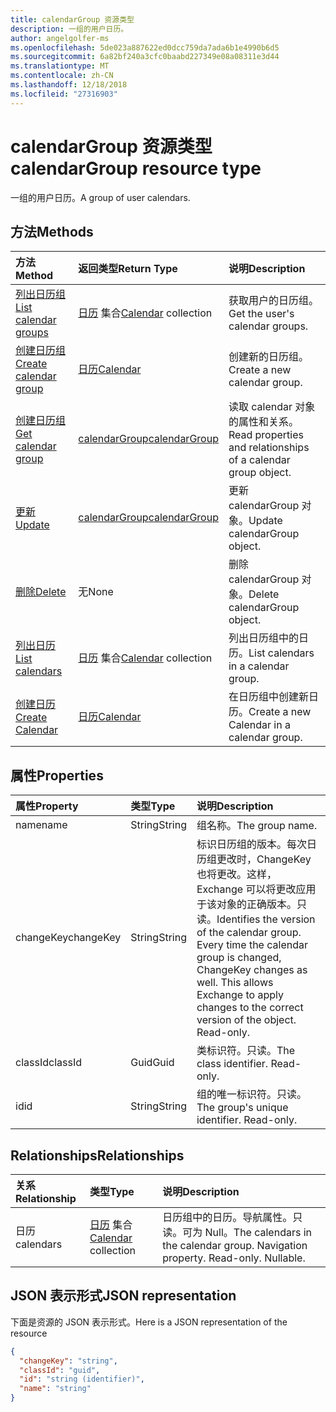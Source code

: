 ```yaml
---
title: calendarGroup 资源类型
description: 一组的用户日历。
author: angelgolfer-ms
ms.openlocfilehash: 5de023a887622ed0dcc759da7ada6b1e4990b6d5
ms.sourcegitcommit: 6a82bf240a3cfc0baabd227349e08a08311e3d44
ms.translationtype: MT
ms.contentlocale: zh-CN
ms.lasthandoff: 12/18/2018
ms.locfileid: "27316903"
---
```

# <a name="calendargroup-resource-type"></a><span data-ttu-id="3be1a-103">calendarGroup 资源类型</span><span class="sxs-lookup"><span data-stu-id="3be1a-103">calendarGroup resource type</span></span>

<span data-ttu-id="3be1a-104">一组的用户日历。</span><span class="sxs-lookup"><span data-stu-id="3be1a-104">A group of user calendars.</span></span>

## <a name="methods"></a><span data-ttu-id="3be1a-105">方法</span><span class="sxs-lookup"><span data-stu-id="3be1a-105">Methods</span></span>

| <span data-ttu-id="3be1a-106">方法</span><span class="sxs-lookup"><span data-stu-id="3be1a-106">Method</span></span>                                                      | <span data-ttu-id="3be1a-107">返回类型</span><span class="sxs-lookup"><span data-stu-id="3be1a-107">Return Type</span></span>                        | <span data-ttu-id="3be1a-108">说明</span><span class="sxs-lookup"><span data-stu-id="3be1a-108">Description</span></span>                                                   |
| :---------------------------------------------------------- | :--------------------------------- | :------------------------------------------------------------ |
| [<span data-ttu-id="3be1a-109">列出日历组</span><span class="sxs-lookup"><span data-stu-id="3be1a-109">List calendar groups</span></span>](../api/user-list-calendargroups.md)  | <span data-ttu-id="3be1a-110">[日历](calendar.md) 集合</span><span class="sxs-lookup"><span data-stu-id="3be1a-110">[Calendar](calendar.md) collection</span></span> | <span data-ttu-id="3be1a-111">获取用户的日历组。</span><span class="sxs-lookup"><span data-stu-id="3be1a-111">Get the user's calendar groups.</span></span>                               |
| [<span data-ttu-id="3be1a-112">创建日历组</span><span class="sxs-lookup"><span data-stu-id="3be1a-112">Create calendar group</span></span>](../api/user-post-calendargroups.md) | [<span data-ttu-id="3be1a-113">日历</span><span class="sxs-lookup"><span data-stu-id="3be1a-113">Calendar</span></span>](calendar.md)            | <span data-ttu-id="3be1a-114">创建新的日历组。</span><span class="sxs-lookup"><span data-stu-id="3be1a-114">Create a new calendar group.</span></span>                                  |
| [<span data-ttu-id="3be1a-115">创建日历组</span><span class="sxs-lookup"><span data-stu-id="3be1a-115">Get calendar group</span></span>](../api/calendargroup-get.md)           | [<span data-ttu-id="3be1a-116">calendarGroup</span><span class="sxs-lookup"><span data-stu-id="3be1a-116">calendarGroup</span></span>](calendargroup.md)  | <span data-ttu-id="3be1a-117">读取 calendar 对象的属性和关系。</span><span class="sxs-lookup"><span data-stu-id="3be1a-117">Read properties and relationships of a calendar group object.</span></span> |
| [<span data-ttu-id="3be1a-118">更新</span><span class="sxs-lookup"><span data-stu-id="3be1a-118">Update</span></span>](../api/calendargroup-update.md)                    | [<span data-ttu-id="3be1a-119">calendarGroup</span><span class="sxs-lookup"><span data-stu-id="3be1a-119">calendarGroup</span></span>](calendargroup.md)  | <span data-ttu-id="3be1a-120">更新 calendarGroup 对象。</span><span class="sxs-lookup"><span data-stu-id="3be1a-120">Update calendarGroup object.</span></span>                                  |
| [<span data-ttu-id="3be1a-121">删除</span><span class="sxs-lookup"><span data-stu-id="3be1a-121">Delete</span></span>](../api/calendargroup-delete.md)                    | <span data-ttu-id="3be1a-122">无</span><span class="sxs-lookup"><span data-stu-id="3be1a-122">None</span></span>                               | <span data-ttu-id="3be1a-123">删除 calendarGroup 对象。</span><span class="sxs-lookup"><span data-stu-id="3be1a-123">Delete calendarGroup object.</span></span>                                  |
| [<span data-ttu-id="3be1a-124">列出日历</span><span class="sxs-lookup"><span data-stu-id="3be1a-124">List calendars</span></span>](../api/calendargroup-list-calendars.md)    | <span data-ttu-id="3be1a-125">[日历](calendar.md) 集合</span><span class="sxs-lookup"><span data-stu-id="3be1a-125">[Calendar](calendar.md) collection</span></span> | <span data-ttu-id="3be1a-126">列出日历组中的日历。</span><span class="sxs-lookup"><span data-stu-id="3be1a-126">List calendars in a calendar group.</span></span>                           |
| [<span data-ttu-id="3be1a-127">创建日历</span><span class="sxs-lookup"><span data-stu-id="3be1a-127">Create Calendar</span></span>](../api/calendargroup-post-calendars.md)   | [<span data-ttu-id="3be1a-128">日历</span><span class="sxs-lookup"><span data-stu-id="3be1a-128">Calendar</span></span>](calendar.md)            | <span data-ttu-id="3be1a-129">在日历组中创建新日历。</span><span class="sxs-lookup"><span data-stu-id="3be1a-129">Create a new Calendar in a calendar group.</span></span>                    |

## <a name="properties"></a><span data-ttu-id="3be1a-130">属性</span><span class="sxs-lookup"><span data-stu-id="3be1a-130">Properties</span></span>

| <span data-ttu-id="3be1a-131">属性</span><span class="sxs-lookup"><span data-stu-id="3be1a-131">Property</span></span>  | <span data-ttu-id="3be1a-132">类型</span><span class="sxs-lookup"><span data-stu-id="3be1a-132">Type</span></span>   | <span data-ttu-id="3be1a-133">说明</span><span class="sxs-lookup"><span data-stu-id="3be1a-133">Description</span></span>                                                                                                                                                                                               |
| :-------- | :----- | :-------------------------------------------------------------------------------------------------------------------------------------------------------------------------------------------------------- |
| <span data-ttu-id="3be1a-134">name</span><span class="sxs-lookup"><span data-stu-id="3be1a-134">name</span></span>      | <span data-ttu-id="3be1a-135">String</span><span class="sxs-lookup"><span data-stu-id="3be1a-135">String</span></span> | <span data-ttu-id="3be1a-136">组名称。</span><span class="sxs-lookup"><span data-stu-id="3be1a-136">The group name.</span></span>                                                                                                                                                                                           |
| <span data-ttu-id="3be1a-137">changeKey</span><span class="sxs-lookup"><span data-stu-id="3be1a-137">changeKey</span></span> | <span data-ttu-id="3be1a-138">String</span><span class="sxs-lookup"><span data-stu-id="3be1a-138">String</span></span> | <span data-ttu-id="3be1a-p101">标识日历组的版本。每次日历组更改时，ChangeKey 也将更改。这样，Exchange 可以将更改应用于该对象的正确版本。只读。</span><span class="sxs-lookup"><span data-stu-id="3be1a-p101">Identifies the version of the calendar group. Every time the calendar group is changed, ChangeKey changes as well. This allows Exchange to apply changes to the correct version of the object. Read-only.</span></span> |
| <span data-ttu-id="3be1a-143">classId</span><span class="sxs-lookup"><span data-stu-id="3be1a-143">classId</span></span>   | <span data-ttu-id="3be1a-144">Guid</span><span class="sxs-lookup"><span data-stu-id="3be1a-144">Guid</span></span>   | <span data-ttu-id="3be1a-p102">类标识符。只读。</span><span class="sxs-lookup"><span data-stu-id="3be1a-p102">The class identifier. Read-only.</span></span>                                                                                                                                                                          |
| <span data-ttu-id="3be1a-147">id</span><span class="sxs-lookup"><span data-stu-id="3be1a-147">id</span></span>        | <span data-ttu-id="3be1a-148">String</span><span class="sxs-lookup"><span data-stu-id="3be1a-148">String</span></span> | <span data-ttu-id="3be1a-p103">组的唯一标识符。只读。</span><span class="sxs-lookup"><span data-stu-id="3be1a-p103">The group's unique identifier. Read-only.</span></span>                                                                                                                                                                 |

## <a name="relationships"></a><span data-ttu-id="3be1a-151">Relationships</span><span class="sxs-lookup"><span data-stu-id="3be1a-151">Relationships</span></span>

| <span data-ttu-id="3be1a-152">关系</span><span class="sxs-lookup"><span data-stu-id="3be1a-152">Relationship</span></span> | <span data-ttu-id="3be1a-153">类型</span><span class="sxs-lookup"><span data-stu-id="3be1a-153">Type</span></span>                               | <span data-ttu-id="3be1a-154">说明</span><span class="sxs-lookup"><span data-stu-id="3be1a-154">Description</span></span>                                                                    |
| :----------- | :--------------------------------- | :----------------------------------------------------------------------------- |
| <span data-ttu-id="3be1a-155">日历</span><span class="sxs-lookup"><span data-stu-id="3be1a-155">calendars</span></span>    | <span data-ttu-id="3be1a-156">[日历](calendar.md) 集合</span><span class="sxs-lookup"><span data-stu-id="3be1a-156">[Calendar](calendar.md) collection</span></span> | <span data-ttu-id="3be1a-p104">日历组中的日历。导航属性。只读。可为 Null。</span><span class="sxs-lookup"><span data-stu-id="3be1a-p104">The calendars in the calendar group. Navigation property. Read-only. Nullable.</span></span> |

## <a name="json-representation"></a><span data-ttu-id="3be1a-161">JSON 表示形式</span><span class="sxs-lookup"><span data-stu-id="3be1a-161">JSON representation</span></span>

<span data-ttu-id="3be1a-162">下面是资源的 JSON 表示形式。</span><span class="sxs-lookup"><span data-stu-id="3be1a-162">Here is a JSON representation of the resource</span></span>

<!--{
  "blockType": "resource",
  "optionalProperties": [
    "calendars"
  ],
  "keyProperty": "id",
  "baseType": "microsoft.graph.entity",
  "@odata.type": "microsoft.graph.calendarGroup",
  "@odata.annotations": [
    {
      "property": "calendars",
      "capabilities": {
        "changeTracking": false,
        "expandable": false,
        "navigability": "single",
        "searchable": false
      }
    }
  ]
}-->

```json
{
  "changeKey": "string",
  "classId": "guid",
  "id": "string (identifier)",
  "name": "string"
}
```

<!-- uuid: 8fcb5dbc-d5aa-4681-8e31-b001d5168d79
2015-10-25 14:57:30 UTC -->

<!-- {
  "type": "#page.annotation",
  "description": "calendarGroup resource",
  "keywords": "",
  "section": "documentation",
  "tocPath": ""
}-->
